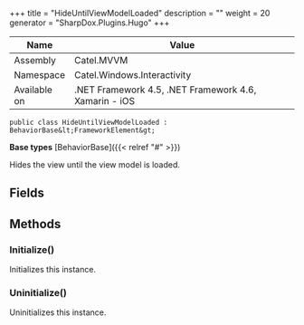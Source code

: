 

+++
title = "HideUntilViewModelLoaded" 
description = ""
weight = 20
generator = "SharpDox.Plugins.Hugo"
+++

Name|Value
---|---
Assembly|Catel.MVVM
Namespace|Catel.Windows.Interactivity
Available on|.NET Framework 4.5, .NET Framework 4.6, Xamarin - iOS

```
public class HideUntilViewModelLoaded : BehaviorBase&lt;FrameworkElement&gt;
```

**Base types**
[BehaviorBase]({{&lt; relref "#" &gt;}})

Hides the view until the view model is loaded.

## Fields

## Methods

### Initialize()

Initializes this instance.

### Uninitialize()

Uninitializes this instance.

